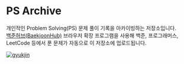 # PS Archive

개인적인 Problem Solving(PS) 문제 풀이 기록을 아카이빙하는 저장소입니다.  
[백준허브(BaekjoonHub)](https://github.com/BaekjoonHub/BaekjoonHub) 브라우저 확장 프로그램을 사용해 백준, 프로그래머스, LeetCode 등에서 푼 문제가 자동으로 이 저장소에 업로드됩니다.

[![gyukjin](http://mazassumnida.wtf/api/generate_badge?boj=gyukjin)](https://solved.ac/gyukjin)

